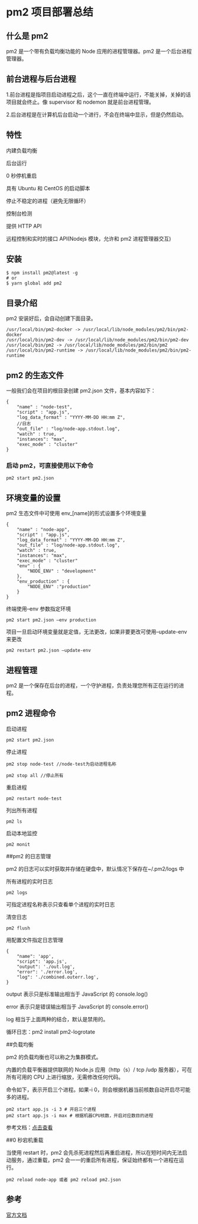 # pm2 项目部署总结
 
## 什么是 pm2

pm2 是一个带有负载均衡功能的 Node 应用的进程管理器。pm2 是一个后台进程管理器。


## 前台进程与后台进程

1.前台进程是指项目启动进程之后，这个一直在终端中运行，不能关掉，关掉的话项目就会终止。像 supervisor 和 nodemon 就是前台进程管理。

2.后台进程是在计算机后台启动一个进行，不会在终端中显示，但是仍然启动。

## 特性

内建负载均衡

后台运行

0 秒停机重启

具有 Ubuntu 和 CentOS 的启动脚本

停止不稳定的进程（避免无限循环）

控制台检测

提供 HTTP API

远程控制和实时的接口 API(Nodejs 模块，允许和 pm2 进程管理器交互)

## 安装

```plain
$ npm install pm2@latest -g
# or
$ yarn global add pm2
```

## 目录介绍

pm2 安装好后，会自动创建下面目录。

```plain
/usr/local/bin/pm2-docker -> /usr/local/lib/node_modules/pm2/bin/pm2-docker
/usr/local/bin/pm2-dev -> /usr/local/lib/node_modules/pm2/bin/pm2-dev
/usr/local/bin/pm2 -> /usr/local/lib/node_modules/pm2/bin/pm2
/usr/local/bin/pm2-runtime -> /usr/local/lib/node_modules/pm2/bin/pm2-runtime
```

## pm2 的生态文件

一般我们会在项目的根目录创建 pm2.json 文件，基本内容如下：

```plain
{
    "name" : "node-test",
    "script" : "app.js",
    "log_data_format" : "YYYY-MM-DD HH:mm Z",
    //日志
    "out_file" : "log/node-app.stdout.log",
    "watch" : true,
    "instances": "max",
    "exec_mode" : "cluster"
}
```

### 启动 pm2，可直接使用以下命令

```plain
pm2 start pm2.json
```

## 环境变量的设置

pm2 生态文件中可使用 env_[name]的形式设置多个环境变量

```plain
{
    "name" : "node-app",
    "script" : "app.js",
    "log_data_format" : "YYYY-MM-DD HH:mm Z",
    "out_file" : "log/node-app.stdout.log",
    "watch" : true,
    "instances": "max",
    "exec_mode" : "cluster"
    "env" : {
        "NODE_ENV" : "development"
    },
    "env_production" : {
        "NODE_ENV" :"production"
    }
}
```

终端使用–env 参数指定环境

```plain
pm2 start pm2.json –env production

```

项目一旦启动环境变量就是定值，无法更改，如果非要更改可使用–update-env 来更改

```plain
pm2 restart pm2.json –update-env
```

## 进程管理

pm2 是一个保存在后台的进程，一个守护进程，负责处理您所有正在运行的进程。


## pm2 进程命令

启动进程

```plain
pm2 start pm2.json
```

停止进程

```plain
pm2 stop node-test //node-test为启动进程名称
```

```plain
pm2 stop all //停止所有
```

重启进程

```plain
pm2 restart node-test
```

列出所有进程

```plain
pm2 ls
```

启动本地监控

```plain
pm2 monit
```

##pm2 的日志管理

pm2 的日志可以实时获取并存储在硬盘中，默认情况下保存在~/.pm2/logs 中

所有进程的实时日志

```plain
pm2 logs
```

可指定进程名称表示只查看单个进程的实时日志


清空日志

```plain
pm2 flush
```

用配置文件指定日志管理

```plain
{
    "name": 'app',
    "script": 'app.js',
    "output": './out.log',
    "error": './error.log',
	"log": './combined.outerr.log',
}
```

output 表示只是标准输出相当于 JavaScript 的 console.log()

error 表示只是错误输出相当于 JavaScript 的 console.error()

log 相当于上面两种的结合，默认是禁用的。

循环日志：pm2 install pm2-logrotate

##负载均衡

pm2 的负载均衡也可以称之为集群模式。

内置的负载平衡器提供联网的 Node.js 应用（http（s）/ tcp /udp 服务器），可在所有可用的 CPU 上进行缩放，无需修改任何代码。

命令如下，表示开启三个进程。如果-i 0，则会根据机器当前核数自动开启尽可能多的进程。

```plain
pm2 start app.js -i 3 # 开启三个进程
pm2 start app.js -i max # 根据机器CPU核数，开启对应数目的进程 
```

参考文档：[点击查看](https://pm2.keymetrics.io/docs/usage/cluster-mode/#automatic-load-balancing)

##0 秒宕机重载

当使用 restart 时，pm2 会先杀死进程然后再重启进程，所以在短时间内无法启动服务，通过重载，pm2 会一一的重启所有进程，保证始终都有一个进程在运行。

```plain
pm2 reload node-app 或者 pm2 reload pm2.json

```

## 参考

[官方文档](https://pm2.keymetrics.io/docs/advanced/pm2-module-system/)